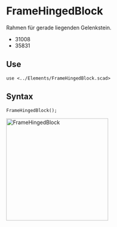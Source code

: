 # FrameHingedBlock

Rahmen für gerade liegenden Gelenkstein.

- 31008
- 35831

## Use
```
use <../Elements/FrameHingedBlock.scad>
```

## Syntax
```
FrameHingedBlock();
```

<img width="273" alt="FrameHingedBlock" src="https://user-images.githubusercontent.com/48654609/169580950-4c0e0dce-91da-48fb-80db-eba74e8c0699.png">

